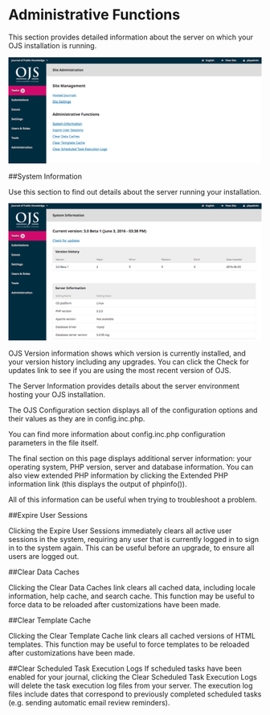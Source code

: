# Administrative Functions

This section provides detailed information about the server on which your OJS installation is running.

![](learning-ojs-3-ch4-site-admin1.png)

##System Information

Use this section to find out details about the server running your installation.

![](learning-ojs-3-ch4-admin-functions-sys-info.png)

OJS Version information shows which version is currently installed, and your version history including any upgrades. You can click the Check for updates link to see if you are using the most recent version of OJS.

The Server Information provides details about the server environment hosting your OJS installation.

The OJS Configuration section displays all of the configuration options and their values as they are in config.inc.php. 

You can find more information about config.inc.php configuration parameters in the file itself.

The final section on this page displays additional server information: your operating system, PHP version, server and database information. You can also view extended PHP information by clicking the Extended PHP information link (this displays the output of phpinfo()). 

All of this information can be useful when trying to troubleshoot a problem.

##Expire User Sessions

Clicking the Expire User Sessions immediately clears all active user sessions in the system, requiring any user that is currently logged in to sign in to the system again. This can be useful before an upgrade, to ensure all users are logged out.

##Clear Data Caches

Clicking the Clear Data Caches link clears all cached data, including locale information, help cache, and search cache. This function may be useful to force data to be reloaded after customizations have been made.

##Clear Template Cache

Clicking the Clear Template Cache link clears all cached versions of HTML templates. This function may be useful to force templates to be reloaded after customizations have been made.

##Clear Scheduled Task Execution Logs
If scheduled tasks have been enabled for your journal, clicking the Clear Scheduled Task Execution Logs will delete the task execution log files from your server. The execution log files include dates that correspond to previously completed scheduled tasks (e.g. sending automatic email review reminders).


